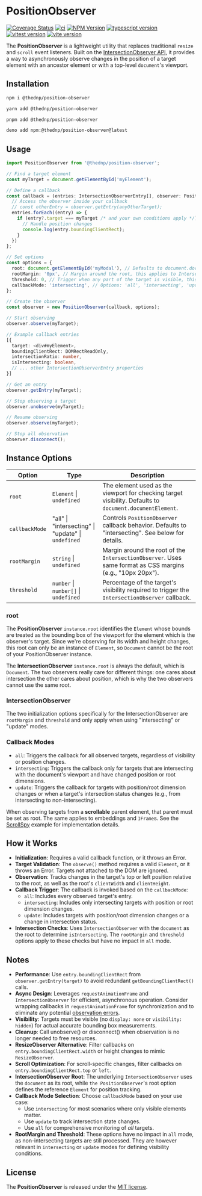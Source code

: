 # PositionObserver
[![Coverage Status](https://coveralls.io/repos/github/thednp/position-observer/badge.svg)](https://coveralls.io/github/thednp/position-observer)
[![ci](https://github.com/thednp/position-observer/actions/workflows/ci.yml/badge.svg)](https://github.com/thednp/position-observer/actions/workflows/ci.yml)
[![NPM Version](https://img.shields.io/npm/v/@thednp/position-observer.svg)](https://www.npmjs.com/package/@thednp/position-observer)
[![typescript version](https://img.shields.io/badge/typescript-5.8.3-brightgreen)](https://www.typescriptlang.org/)
[![vitest version](https://img.shields.io/badge/vitest-3.2.3-brightgreen)](https://vitest.dev/)
[![vite version](https://img.shields.io/badge/vite-6.3.5-brightgreen)](https://vitejs.dev/)


The **PositionObserver** is a lightweight utility that replaces traditional `resize` and `scroll` event listeners. Built on the [IntersectionObserver API](https://developer.mozilla.org/en-US/docs/Web/API/IntersectionObserver), it provides a way to asynchronously observe changes in the position of a target element with an ancestor element or with a top-level `document`'s viewport.


## Installation

```bash
npm i @thednp/position-observer
```

```bash
yarn add @thednp/position-observer
```

```bash
pnpm add @thednp/position-observer
```

```bash
deno add npm:@thednp/position-observer@latest
```


## Usage

```ts
import PositionObserver from '@thednp/position-observer';

// Find a target element
const myTarget = document.getElementById('myElement');

// Define a callback
const callback = (entries: IntersectionObserverEntry[], observer: PositionObserver) => {
  // Access the observer inside your callback
  // const otherEntry = observer.getEntry(anyOtherTarget);
  entries.forEach((entry) => {
    if (entry?.target === myTarget /* and your own conditions apply */) {
      // Handle position changes
      console.log(entry.boundingClientRect);
    }
  })
};

// Set options
const options = {
  root: document.getElementById('myModal'), // Defaults to document.documentElement
  rootMargin: '0px', // Margin around the root, this applies to IntersectionObserver only
  threshold: 0, // Trigger when any part of the target is visible, this applies to IntersectionObserver only
  callbackMode: 'intersecting', // Options: 'all', 'intersecting', 'update'
};

// Create the observer
const observer = new PositionObserver(callback, options);

// Start observing
observer.observe(myTarget);

// Example callback entries
[{
  target: <div#myElement>,
  boundingClientRect: DOMRectReadOnly,
  intersectionRatio: number,
  isIntersecting: boolean,
  // ... other IntersectionObserverEntry properties
}]

// Get an entry
observer.getEntry(myTarget);

// Stop observing a target
observer.unobserve(myTarget);

// Resume observing
observer.observe(myTarget);

// Stop all observation
observer.disconnect();
```


## Instance Options

| Option | Type | Description |
|--------| -----|-------------|
| `root` | `Element` \| `undefined` | The element used as the viewport for checking target visibility. Defaults to `document.documentElement`.|
| `callbackMode` | "all" \| "intersecting" \| "update" \| `undefined` | Controls `PositionObserver` callback behavior. Defaults to "intersecting". See below for details. |
| `rootMargin` | `string` \| `undefined` | Margin around the root of the `IntersectionObserver`. Uses same format as CSS margins (e.g., "10px 20px"). |
| `threshold` | `number` \| `number[]` \| `undefined` | Percentage of the target's visibility required to trigger the `IntersectionObserver` callback. |

### root
The **PositionObserver** `instance.root` identifies the `Element` whose bounds are treated as the bounding box of the viewport for the element which is the observer's target. Since we're observing for its width and height changes, this root can only be an instance of `Element`, so `Document` cannot be the root of your PositionObserver instance.

The **IntersectionObserver** `instance.root` is always the default, which is `Document`. The two observers really care for different things: one cares about intersection the other cares about position, which is why the two observers cannot use the same root.

### IntersectionObserver
The two initialization options specifically for the IntersectionObserver are `rootMargin` and `threshold` and only apply when using "intersecting" or "update" modes.

### Callback Modes
* `all`: Triggers the callback for all observed targets, regardless of visibility or position changes.
* `intersecting`: Triggers the callback only for targets that are intersecting with the document's viewport and have changed position or root dimensions.
* `update`: Triggers the callback for targets with position/root dimension changes or when a target's intersection status changes (e.g., from intersecting to non-intersecting).

When observing targets from a **scrollable** parent element, that parent must be set as root. The same applies to embeddings and `IFrame`s. See the [ScrollSpy](https://github.com/thednp/bootstrap.native/blob/master/src/components/scrollspy.ts) example for implementation details.


## How it Works
* **Initialization**: Requires a valid callback function, or it throws an Error.
* **Target Validation**: The `observe()` method requires a valid `Element`, or it throws an Error. Targets not attached to the DOM are ignored.
* **Observation**: Tracks changes in the target's top or left position relative to the root, as well as the root's `clientWidth` and `clientHeight`.
* **Callback Trigger**: The callback is invoked based on the `callbackMode`:
  - `all`: Includes every observed target's entry.
  - `intersecting`: Includes only intersecting targets with position or root dimension changes.
  - `update`: Includes targets with position/root dimension changes or a change in intersection status.
* **Intersection Checks**: Uses `IntersectionObserver` with the `document` as the root to determine `isIntersecting`. The `rootMargin` and `threshold` options apply to these checks but have no impact in `all` mode.


## Notes
* **Performance**: Use `entry.boundingClientRect` from `observer.getEntry(target)` to avoid redundant `getBoundingClientRect()` calls.
* **Async Design**: Leverages `requestAnimationFrame` and `IntersectionObserver` for efficient, asynchronous operation. Consider wrapping callbacks in `requestAnimationFrame` for synchronization and to eliminate any potential [observation errors](https://developer.mozilla.org/en-US/docs/Web/API/ResizeObserver#observation_errors).
* **Visibility**: Targets must be visible (no `display: none` or `visibility: hidden`) for actual accurate bounding box measurements.
* **Cleanup**: Call unobserve() or disconnect() when observation is no longer needed to free resources.
* **ResizeObserver Alternative**: Filter callbacks on `entry.boundingClientRect.width` or height changes to mimic `ResizeObserver`.
* **Scroll Optimization**: For scroll-specific changes, filter callbacks on `entry.boundingClientRect.top` or `left`.
* **IntersectionObserver Root**: The underlying `IntersectionObserver` uses the `document` as its root, while `the PositionObserver`'s root option defines the reference `Element` for position tracking.
* **Callback Mode Selection**: Choose `callbackMode` based on your use case:
  - Use `intersecting` for most scenarios where only visible elements matter.
  - Use `update` to track intersection state changes.
  - Use `all` for comprehensive monitoring of *all* targets.
* **RootMargin and Threshold**: These options have no impact in `all` mode, as non-intersecting targets are still processed. They are however relevant in `intersecting` or `update` modes for defining visibility conditions.


## License
The **PositionObserver** is released under the [MIT license](https://github.com/thednp/position-observer/blob/master/LICENSE).
